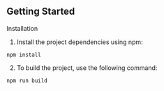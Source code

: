 
## Getting Started

Installation

1. Install the project dependencies using npm: 
```properties
npm install 
``` 

2. To build the project, use the following command:
```properties
npm run build
``` 
